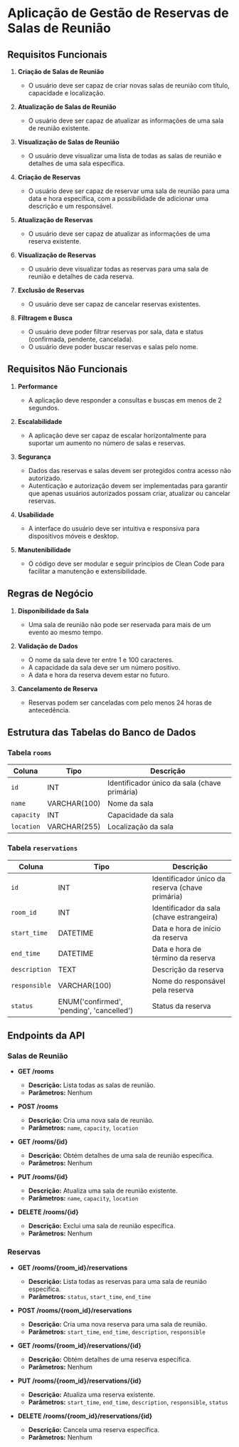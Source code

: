 # Aplicação de Gestão de Reservas de Salas de Reunião

## Requisitos Funcionais

1. **Criação de Salas de Reunião**
   - O usuário deve ser capaz de criar novas salas de reunião com título, capacidade e localização.

2. **Atualização de Salas de Reunião**
   - O usuário deve ser capaz de atualizar as informações de uma sala de reunião existente.

3. **Visualização de Salas de Reunião**
   - O usuário deve visualizar uma lista de todas as salas de reunião e detalhes de uma sala específica.

4. **Criação de Reservas**
   - O usuário deve ser capaz de reservar uma sala de reunião para uma data e hora específica, com a possibilidade de adicionar uma descrição e um responsável.

5. **Atualização de Reservas**
   - O usuário deve ser capaz de atualizar as informações de uma reserva existente.

6. **Visualização de Reservas**
   - O usuário deve visualizar todas as reservas para uma sala de reunião e detalhes de cada reserva.

7. **Exclusão de Reservas**
   - O usuário deve ser capaz de cancelar reservas existentes.

8. **Filtragem e Busca**
   - O usuário deve poder filtrar reservas por sala, data e status (confirmada, pendente, cancelada).
   - O usuário deve poder buscar reservas e salas pelo nome.

## Requisitos Não Funcionais

1. **Performance**
   - A aplicação deve responder a consultas e buscas em menos de 2 segundos.

2. **Escalabilidade**
   - A aplicação deve ser capaz de escalar horizontalmente para suportar um aumento no número de salas e reservas.

3. **Segurança**
   - Dados das reservas e salas devem ser protegidos contra acesso não autorizado.
   - Autenticação e autorização devem ser implementadas para garantir que apenas usuários autorizados possam criar, atualizar ou cancelar reservas.

4. **Usabilidade**
   - A interface do usuário deve ser intuitiva e responsiva para dispositivos móveis e desktop.

5. **Manutenibilidade**
   - O código deve ser modular e seguir princípios de Clean Code para facilitar a manutenção e extensibilidade.

## Regras de Negócio

1. **Disponibilidade da Sala**
   - Uma sala de reunião não pode ser reservada para mais de um evento ao mesmo tempo.

2. **Validação de Dados**
   - O nome da sala deve ter entre 1 e 100 caracteres.
   - A capacidade da sala deve ser um número positivo.
   - A data e hora da reserva devem estar no futuro.

3. **Cancelamento de Reserva**
   - Reservas podem ser canceladas com pelo menos 24 horas de antecedência.

## Estrutura das Tabelas do Banco de Dados

### Tabela `rooms`

| Coluna       | Tipo          | Descrição                                     |
|--------------|---------------|-----------------------------------------------|
| `id`         | INT           | Identificador único da sala (chave primária)  |
| `name`       | VARCHAR(100)  | Nome da sala                                 |
| `capacity`   | INT           | Capacidade da sala                           |
| `location`   | VARCHAR(255)  | Localização da sala                          |

### Tabela `reservations`

| Coluna         | Tipo                                      | Descrição                                     |
|----------------|-------------------------------------------|-----------------------------------------------|
| `id`           | INT                                       | Identificador único da reserva (chave primária) |
| `room_id`      | INT                                       | Identificador da sala (chave estrangeira)    |
| `start_time`   | DATETIME                                  | Data e hora de início da reserva              |
| `end_time`     | DATETIME                                  | Data e hora de término da reserva             |
| `description`  | TEXT                                      | Descrição da reserva                         |
| `responsible`  | VARCHAR(100)                              | Nome do responsável pela reserva              |
| `status`       | ENUM('confirmed', 'pending', 'cancelled') | Status da reserva                            |

## Endpoints da API

### Salas de Reunião

- **GET /rooms**
  - **Descrição:** Lista todas as salas de reunião.
  - **Parâmetros:** Nenhum

- **POST /rooms**
  - **Descrição:** Cria uma nova sala de reunião.
  - **Parâmetros:** `name`, `capacity`, `location`

- **GET /rooms/{id}**
  - **Descrição:** Obtém detalhes de uma sala de reunião específica.
  - **Parâmetros:** Nenhum

- **PUT /rooms/{id}**
  - **Descrição:** Atualiza uma sala de reunião existente.
  - **Parâmetros:** `name`, `capacity`, `location`

- **DELETE /rooms/{id}**
  - **Descrição:** Exclui uma sala de reunião específica.
  - **Parâmetros:** Nenhum

### Reservas

- **GET /rooms/{room_id}/reservations**
  - **Descrição:** Lista todas as reservas para uma sala de reunião específica.
  - **Parâmetros:** `status`, `start_time`, `end_time`

- **POST /rooms/{room_id}/reservations**
  - **Descrição:** Cria uma nova reserva para uma sala de reunião.
  - **Parâmetros:** `start_time`, `end_time`, `description`, `responsible`

- **GET /rooms/{room_id}/reservations/{id}**
  - **Descrição:** Obtém detalhes de uma reserva específica.
  - **Parâmetros:** Nenhum

- **PUT /rooms/{room_id}/reservations/{id}**
  - **Descrição:** Atualiza uma reserva existente.
  - **Parâmetros:** `start_time`, `end_time`, `description`, `responsible`, `status`

- **DELETE /rooms/{room_id}/reservations/{id}**
  - **Descrição:** Cancela uma reserva específica.
  - **Parâmetros:** Nenhum

